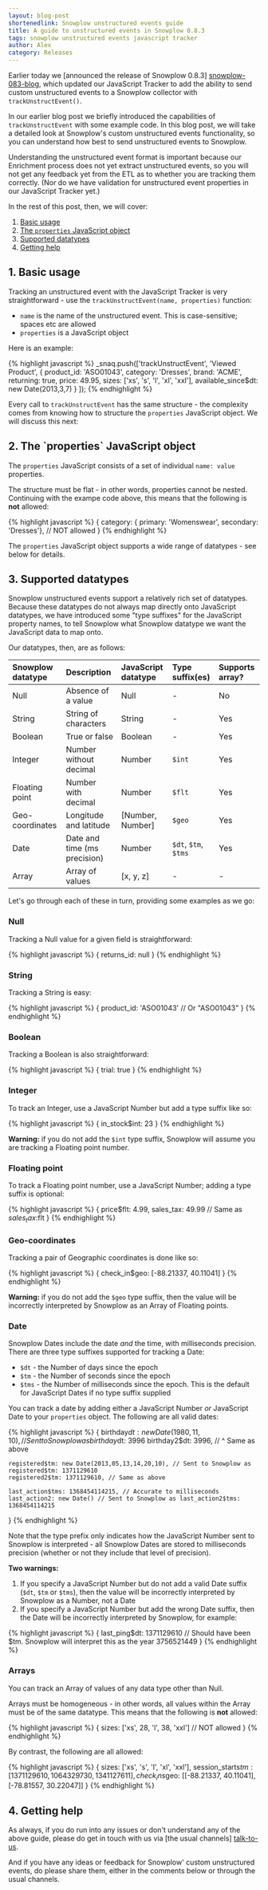 ```yaml
---
layout: blog-post
shortenedlink: Snowplow unstructured events guide
title: A guide to unstructured events in Snowplow 0.8.3
tags: snowplow unstructured events javascript tracker
author: Alex
category: Releases
---
```


Earlier today we [announced the release of Snowplow 0.8.3] [snowplow-083-blog], which updated our JavaScript Tracker to add the ability to send custom unstructured events to a Snowplow collector with `trackUnstructEvent()`.

In our earlier blog post we briefly introduced the capabilities of `trackUnstructEvent` with some example code. In this blog post, we will take a detailed look at Snowplow's custom unstructured events functionality, so you can understand how best to send unstructured events to Snowplow.

Understanding the unstructured event format is important because our Enrichment process does not yet extract unstructured events, so you will not get any feedback yet from the ETL as to whether you are tracking them correctly. (Nor do we have validation for unstructured event properties in our JavaScript Tracker yet.)

In the rest of this post, then, we will cover:

1. [Basic usage](/blog/2013/05/14/snowplow-unstructured-events-guide#basic-usage)
2. [The `properties` JavaScript object](/blog/2013/05/14/snowplow-unstructured-events-guide#properties-object)
3. [Supported datatypes](/blog/2013/05/14/snowplow-unstructured-events-guide#supported-datatypes)
4. [Getting help](/blog/2013/05/14/snowplow-unstructured-events-guide#help)

<!--more-->

<h2><a name="basic-usage">1. Basic usage</a></h2>

Tracking an unstructured event with the JavaScript Tracker is very straightforward - use the `trackUnstructEvent(name, properties)` function:

* `name` is the name of the unstructured event. This is case-sensitive; spaces etc are allowed
* `properties` is a JavaScript object

Here is an example:

{% highlight javascript %}
_snaq.push(['trackUnstructEvent', 'Viewed Product',
                {
                    product_id: 'ASO01043',
                    category: 'Dresses',
                    brand: 'ACME',
                    returning: true,
                    price: 49.95,
                    sizes: ['xs', 's', 'l', 'xl', 'xxl'],
                    available_since$dt: new Date(2013,3,7)
                }
            ]);
{% endhighlight %}

Every call to `trackUnstructEvent` has the same structure - the complexity comes from knowing how to structure the `properties` JavaScript object. We will discuss this next:

<h2><a name="properties-object">2. The `properties` JavaScript object</a></h2>

The `properties` JavaScript consists of a set of individual `name: value` properties.

The structure must be flat - in other words, properties cannot be nested. Continuing with the exampe code above, this means that the following is **not** allowed:

{% highlight javascript %}
{
    category: { primary: 'Womenswear', secondary: 'Dresses'}, // NOT allowed
}
{% endhighlight %}

The `properties` JavaScript object supports a wide range of datatypes - see below for details.

<h2><a name="supported-datatypes">3. Supported datatypes</a></h2>

Snowplow unstructured events support a relatively rich set of datatypes. Because these datatypes do not always map directly onto JavaScript datatypes, we have introduced some "type suffixes" for the JavaScript property names, to tell Snowplow what Snowplow datatype we want the JavaScript data to map onto.

Our datatypes, then, are as follows:

| Snowplow datatype | Description                  | JavaScript datatype  | Type suffix(es)      | Supports array? |
|:------------------|:-----------------------------|:---------------------|:---------------------|:----------------|
| Null              | Absence of a value           | Null                 | -                    | No              |
| String            | String of characters         | String               | -                    | Yes             |
| Boolean           | True or false                | Boolean              | -                    | Yes             |
| Integer           | Number without decimal       | Number               | `$int`               | Yes             |
| Floating point    | Number with decimal          | Number               | `$flt`               | Yes             |
| Geo-coordinates   | Longitude and latitude       | \[Number, Number\]   | `$geo`               | Yes             |
| Date              | Date and time (ms precision) | Number               | `$dt`, `$tm`, `$tms` | Yes             |
| Array             | Array of values              | \[x, y, z\]          | -                    | -               |

Let's go through each of these in turn, providing some examples as we go:

### Null

Tracking a Null value for a given field is straightforward:

{% highlight javascript %}
{
    returns_id: null
}
{% endhighlight %}

### String

Tracking a String is easy:

{% highlight javascript %}
{
    product_id: 'ASO01043' // Or "ASO01043"
}
{% endhighlight %}

### Boolean

Tracking a Boolean is also straightforward:

{% highlight javascript %}
{
    trial: true
}
{% endhighlight %}

### Integer

To track an Integer, use a JavaScript Number but add a type suffix like so:

{% highlight javascript %}
{
    in_stock$int: 23
}
{% endhighlight %}

**Warning:** if you do not add the `$int` type suffix, Snowplow will assume you are tracking a Floating point number.

### Floating point

To track a Floating point number, use a JavaScript Number; adding a type suffix is optional:

{% highlight javascript %}
{
    price$flt: 4.99, 
    sales_tax: 49.99 // Same as $sales_tax:$flt
}
{% endhighlight %}

### Geo-coordinates

Tracking a pair of Geographic coordinates is done like so:

{% highlight javascript %}
{
    check_in$geo: [-88.21337, 40.11041]
}
{% endhighlight %}

**Warning:** if you do not add the `$geo` type suffix, then the value will be incorrectly interpreted by Snowplow as an Array of Floating points.

### Date

Snowplow Dates include the date _and_ the time, with milliseconds precision. There are three type suffixes supported for tracking a Date:

* `$dt` - the Number of days since the epoch
* `$tm` - the Number of seconds since the epoch
* `$tms` - the Number of milliseconds since the epoch. This is the default for JavaScript Dates if no type suffix supplied

You can track a date by adding either a JavaScript Number _or_ JavaScript Date to your `properties` object. The following are all valid dates:

{% highlight javascript %}
{
    birthday$dt: new Date(1980,11,10), // Sent to Snowplow as birthday$dt: 3996
    birthday2$dt: 3996, // ^ Same as above
    
    registered$tm: new Date(2013,05,13,14,20,10), // Sent to Snowplow as registered$tm: 1371129610
    registered2$tm: 1371129610, // Same as above
    
    last_action$tms: 1368454114215, // Accurate to milliseconds
    last_action2: new Date() // Sent to Snowplow as last_action2$tms: 1368454114215
}
{% endhighlight %}

Note that the type prefix only indicates how the JavaScript Number sent to Snowplow is interpreted - all Snowplow Dates are stored to milliseconds precision (whether or not they include that level of precision).

**Two warnings:**

1. If you specify a JavaScript Number but do not add a valid Date suffix (`$dt`, `$tm` or `$tms`), then the value will be incorrectly interpreted by Snowplow as a Number, not a Date
2. If you specify a JavaScript Number but add the wrong Date suffix, then the Date will be incorrectly interpreted by Snowplow, for example:

{% highlight javascript %}
{
    last_ping$dt: 1371129610 // Should have been $tm. Snowplow will interpret this as the year 3756521449
}
{% endhighlight %}

### Arrays

You can track an Array of values of any data type other than Null.

Arrays must be homogeneous - in other words, all values within the Array must be of the same datatype. This means that the following is **not** allowed:

{% highlight javascript %}
{
    sizes: ['xs', 28, 'l', 38, 'xxl'] // NOT allowed
}
{% endhighlight %}

By contrast, the following are all allowed:

{% highlight javascript %}
{
    sizes: ['xs', 's', 'l', 'xl', 'xxl'],
    session_starts$tm: [1371129610, 1064329730, 1341127611],
    check_ins$geo: [[-88.21337, 40.11041], [-78.81557, 30.22047]]
}
{% endhighlight %}

<h2><a name="help">4. Getting help</a></h2>

As always, if you do run into any issues or don't understand any of the above guide, please do get in touch with us via [the usual channels] [talk-to-us].

And if you have any ideas or feedback for Snowplow' custom unstructured events, do please share them, either in the comments below or through the usual channels.

[snowplow-083-blog]: /blog/2013/05/14/snowplow-0.8.3-released-with-unstructured-events
[talk-to-us]: https://github.com/snowplow/snowplow/wiki/Talk-to-us